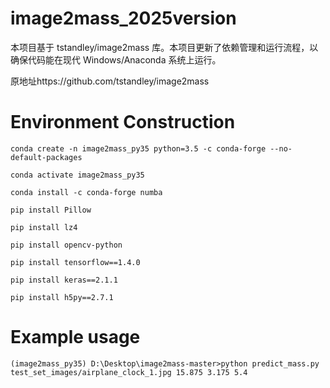 # image2mass_2025version

本项目基于 tstandley/image2mass 库。本项目更新了依赖管理和运行流程，以确保代码能在现代 Windows/Anaconda 系统上运行。

原地址https://github.com/tstandley/image2mass



# Environment Construction
```
conda create -n image2mass_py35 python=3.5 -c conda-forge --no-default-packages

conda activate image2mass_py35

conda install -c conda-forge numba

pip install Pillow

pip install lz4

pip install opencv-python

pip install tensorflow==1.4.0

pip install keras==2.1.1

pip install h5py==2.7.1
```


# Example usage
```
(image2mass_py35) D:\Desktop\image2mass-master>python predict_mass.py test_set_images/airplane_clock_1.jpg 15.875 3.175 5.4
```
